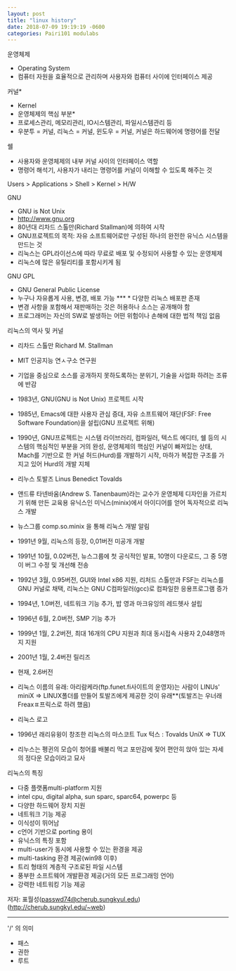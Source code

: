 ```yaml
---
layout: post
title: "linux history"
date: 2018-07-09 19:19:19 -0600
categories: Pairi101 modulabs
---
```


운영체제
* Operating System
* 컴퓨터 자원을 효율적으로 관리하며 사용자와 컴퓨터 사이에 인터페이스 제공

커널*
* Kernel
* 운영체제의 핵심 부분*
* 프로세스관리, 메모리관리, IO시스템관리, 파일시스템관리 등
* 우분투 = 커널, 리눅스 = 커널, 윈도우 = 커널, 커널은 하드웨어에 명령어를 전달

쉘
* 사용자와 운영체제의 내부 커널 사이의 인터페이스 역할
* 명령어 해석기, 사용자가 내리는 명령어를 커널이 이해할 수 있도록 해주는 것

Users > Applications > Shell > Kernel > H/W

GNU
* GNU is Not Unix
* http://www.gnu.org
* 80년대 리차드 스톨만(Richard Stallman)에 의하여 시작
* GNU프로젝트의 목적: 자유 소프트웨어로만 구성된 하나의 완전한 유닉스 시스템을 만드는 것
* 리눅스는 GPL라이선스에 따라 무료로 배포 및 수정되어 사용할 수 있는 운영체제
* 리눅스에 많은 유틸리티를 포함시키게 됨

GNU GPL
* GNU General Public License
* 누구나 자유롭게 사용, 변경, 배포 가능
*** * 다양한 리눅스 배포판 존재
* 변경 사항을 포함해서 재판매하는 것은 허용하나 소스는 공개해야 함
* 프로그래머는 자신의 SW로 발생하는 어떤 위험이나 손해에 대한 법적 책임 없음

리눅스의 역사 및 커널
* 리차드 스톨만 Richard M. Stallman
 * MIT 인공지능 연ㅅ구소 연구원 
 * 기업을 중심으로 소스를 공개하지 못하도록하는 분위기, 기술을 사업화 하려는 조류에 반감
 * 1983년, GNU(GNU is Not Unix) 프로젝트 시작
 * 1985년, Emacs에 대한 사용자 관심 증대, 자유 소프트웨어 재단(FSF: Free Software Foundation)을 설립(GNU 프로젝트 위해)
 * 1990년, GNU프로젝트는 시스템 라이브러리, 컴파일러, 텍스트 에디터, 쉘 등의 시스템의 핵심적인 부분을 거의 완성, 운영체제의 핵심인 커널이 빠져있는 상태, Mach를 기반으로 한 커널 허드(Hurd)를 개발하기 시작, 마하가 복잡한 구조를 가지고 있어 Hurd의 개발 지체

* 리누스 토발즈 Linus Benedict Tovalds
 * 앤드류 타넨바움(Andrew S. Tanenbaum)라는 교수가 운영체제 디자인을 가르치기 위해 만든 교육용 유닉스인 미닉스(minix)에서 아이디어를 얻어 독자적으로 리눅스 개발
 * 뉴스그룹 comp.so.minix 을 통해 리눅스 개발 알림
 * 1991년 9월, 리눅스의 등장, 0,01버전 미공개 개발
 * 1991년 10월, 0.02버전, 뉴스그룹에 첫 공식적인 발표, 10명이 다운로드, 그 중 5명이 버그 수정 및 개선해 전송
 * 1992년 3월, 0.95버전, GUI와 Intel x86 지원, 리처드 스톨만과 FSF는 리눅스를 GNU 커널로 채택, 리눅스는 GNU C컴파일러(gcc)로 컴파일한 응용프로그램 증가
 * 1994년, 1.0버전, 네트워크 기능 추가, 밥 영과 마크유잉의 레드헷사 설립
 * 1996년 6월, 2.0버전, SMP 기능 추가
 * 1999년 1월, 2.2버전, 최대 16개의 CPU 지원과 최대 동시접속 사용자 2,048명까지 지원
 * 2001년 1월, 2.4버전 릴리즈
 * 현재, 2.6버전 

* 리눅스 이름의 유래: 아리람케라(ftp.funet.fi사이트의 운영자)는 사람이 LINUs' miniX => LINUX폴더를 만들어 토발즈에게 제공한 것이 유래**(토발즈는 우너래 Freaxㅍ프릭스로 하려 했음)

* 리눅스 로고
 * 1996년 래리유윙이 창조한 리눅스의 마스코트 Tux 턱스 : Tovalds UniX => TUX
 * 리누스는 펭귄의 모습이 청어를 배불리 먹고 포만감에 젖어 편안히 앉아 있는 자세의 정다운 모습이라고 묘사

리눅스의 특징
* 다중 플랫폼multi-platform 지원
 * intel cpu, digital alpha, sun sparc, sparc64, powerpc 등
* 다양한 하드웨어 장치 지원
* 네트워크 기능 제공
* 이식성이 뛰어남
 * c언어 기반으로 porting 용이
* 유닉스의 특징 포함
 * multi-user가 동시에 사용할 수 있는 환경을 제공
 * multi-tasking 환경 제공(win98 이후)
 * 트리 형태의 계층적 구조로된 파일 시스템 
 * 풍부한 소프트웨어 개발환경 제공(거의 모든 프로그래밍 언어)
 * 강력한 네트워킹 기능 제공
 
저자: 표월성(passwd74@cherub.sungkyul.edu)(http://cherub.sungkyl.edu/~web)


---

'/' 의 의미 
* 패스 
* 권한 
* 루트


